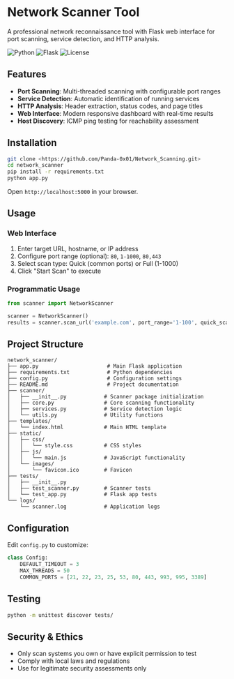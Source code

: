 # Network Scanner Tool

A professional network reconnaissance tool with Flask web interface for port scanning, service detection, and HTTP analysis.

![Python](https://img.shields.io/badge/python-v3.7+-blue.svg)
![Flask](https://img.shields.io/badge/flask-v2.3+-green.svg)
![License](https://img.shields.io/badge/license-MIT-blue.svg)

## Features

- **Port Scanning**: Multi-threaded scanning with configurable port ranges
- **Service Detection**: Automatic identification of running services
- **HTTP Analysis**: Header extraction, status codes, and page titles
- **Web Interface**: Modern responsive dashboard with real-time results
- **Host Discovery**: ICMP ping testing for reachability assessment

## Installation

```bash
git clone <https://github.com/Panda-0x01/Network_Scanning.git>
cd network_scanner
pip install -r requirements.txt
python app.py
```

Open `http://localhost:5000` in your browser.

## Usage

### Web Interface
1. Enter target URL, hostname, or IP address
2. Configure port range (optional): `80`, `1-1000`, `80,443`
3. Select scan type: Quick (common ports) or Full (1-1000)
4. Click "Start Scan" to execute

### Programmatic Usage
```python
from scanner import NetworkScanner

scanner = NetworkScanner()
results = scanner.scan_url('example.com', port_range='1-100', quick_scan=False)
```

## Project Structure

```
network_scanner/
├── app.py                      # Main Flask application
├── requirements.txt            # Python dependencies
├── config.py                   # Configuration settings
├── README.md                   # Project documentation
├── scanner/
│   ├── __init__.py            # Scanner package initialization
│   ├── core.py                # Core scanning functionality
│   ├── services.py            # Service detection logic
│   └── utils.py               # Utility functions
├── templates/
│   └── index.html             # Main HTML template
├── static/
│   ├── css/
│   │   └── style.css          # CSS styles
│   ├── js/
│   │   └── main.js            # JavaScript functionality
│   └── images/
│       └── favicon.ico        # Favicon
├── tests/
│   ├── __init__.py
│   ├── test_scanner.py        # Scanner tests
│   └── test_app.py            # Flask app tests
└── logs/
    └── scanner.log            # Application logs
```

## Configuration

Edit `config.py` to customize:

```python
class Config:
    DEFAULT_TIMEOUT = 3
    MAX_THREADS = 50
    COMMON_PORTS = [21, 22, 23, 25, 53, 80, 443, 993, 995, 3389]
```

## Testing

```bash
python -m unittest discover tests/
```

## Security & Ethics

- Only scan systems you own or have explicit permission to test
- Comply with local laws and regulations
- Use for legitimate security assessments only
